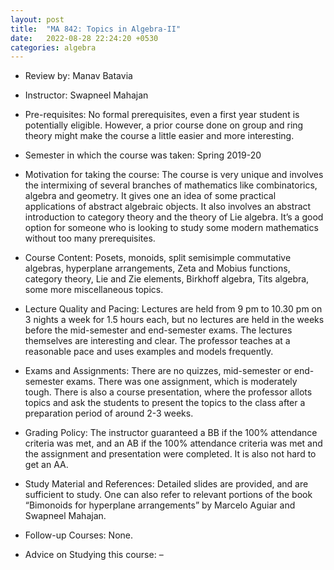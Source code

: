 ```yaml
---
layout: post
title:  "MA 842: Topics in Algebra-II"
date:   2022-08-28 22:24:20 +0530
categories: algebra
---
```


- Review by: Manav Batavia

- Instructor: Swapneel Mahajan

- Pre-requisites: No formal prerequisites, even a first year student is potentially eligible. However, a prior course done on group and ring theory might make the course a little easier and more interesting.

- Semester in which the course was taken: Spring 2019-20

- Motivation for taking the course: The course is very unique and involves the intermixing of several branches of mathematics like combinatorics, algebra and geometry. It gives one an idea of some practical applications of abstract algebraic objects. It also involves an abstract introduction to category theory and the theory of Lie algebra. It’s a good option for someone who is looking to study some modern mathematics without too many prerequisites.

- Course Content: Posets, monoids, split semisimple commutative algebras, hyperplane arrangements, Zeta and Mobius functions, category theory, Lie and Zie elements, Birkhoff algebra, Tits algebra, some more miscellaneous topics.

- Lecture Quality and Pacing: Lectures are held from 9 pm to 10.30 pm on 3 nights a week for 1.5 hours each, but no lectures are held in the weeks before the mid-semester and end-semester exams. The lectures themselves are interesting and clear. The professor teaches at a reasonable pace and uses examples and models frequently.

- Exams and Assignments: There are no quizzes, mid-semester or end-semester exams. There was one assignment, which is moderately tough. There is also a course presentation, where the professor allots topics and ask the students to present the topics to the class after a preparation period of around 2-3 weeks.

- Grading Policy: The instructor guaranteed a BB if the 100% attendance criteria was met, and an AB if the 100% attendance criteria was met and the assignment and presentation were completed. It is also not hard to get an AA.

- Study Material and References: Detailed slides are provided, and are sufficient to study. One can also refer to relevant portions of the book “Bimonoids for hyperplane arrangements” by Marcelo Aguiar and Swapneel Mahajan.

- Follow-up Courses: None.

- Advice on Studying this course: –

